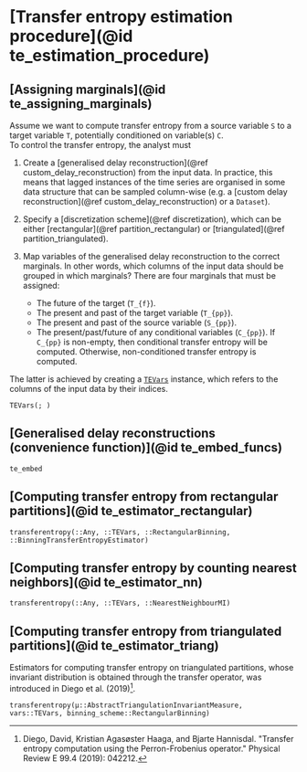 # [Transfer entropy estimation procedure](@id te_estimation_procedure)

## [Assigning marginals](@id te_assigning_marginals)

Assume we want to compute transfer entropy from a source variable ``S`` 
to a target variable ``T``, potentially conditioned on variable(s) ``C``.  
To control the transfer entropy, the analyst must 

1. Create a [generalised delay reconstruction](@ref custom_delay_reconstruction) from 
    the input data. In practice, this means that lagged instances of the time series 
    are organised in some data structure that can be sampled column-wise (e.g. a 
    [custom delay reconstruction](@ref custom_delay_reconstruction) or a `Dataset`).
2. Specify a [discretization scheme](@ref discretization), which can be either 
    [rectangular](@ref partition_rectangular) or [triangulated](@ref partition_triangulated).
3. Map variables of the generalised delay reconstruction to the correct marginals. In 
    other words, which columns of the input data should be grouped in which marginals? 
    There are four marginals that must be assigned:

    - The future of the target (``T_{f}``).
    - The present and past of the target variable (``T_{pp}``).
    - The present and past of the source variable (``S_{pp}``).
    - The present/past/future of any conditional variables (``C_{pp}``). If ``C_{pp}`` is non-empty,
        then conditional transfer entropy will be computed. Otherwise, non-conditioned transfer 
        entropy is computed.

The latter is achieved by creating a [`TEVars`](@ref) instance, which refers to the columns of the 
input data by their indices.

```@docs
TEVars(; )
```

## [Generalised delay reconstructions (convenience function)](@id te_embed_funcs)

```@docs
te_embed
```

## [Computing transfer entropy from rectangular partitions](@id te_estimator_rectangular)

```@docs
transferentropy(::Any, ::TEVars, ::RectangularBinning, ::BinningTransferEntropyEstimator)
```

## [Computing transfer entropy by counting nearest neighbors](@id te_estimator_nn)

```@docs
transferentropy(::Any, ::TEVars, ::NearestNeighbourMI)
```

## [Computing transfer entropy from triangulated partitions](@id te_estimator_triang)

Estimators for computing transfer entropy on triangulated partitions, whose invariant distribution is obtained through the transfer operator, was introduced in Diego et al. (2019)[^2].

```@docs
transferentropy(μ::AbstractTriangulationInvariantMeasure, vars::TEVars, binning_scheme::RectangularBinning)
```

[^2]:
    Diego, David, Kristian Agasøster Haaga, and Bjarte Hannisdal. "Transfer entropy computation using the Perron-Frobenius operator." Physical Review E 99.4 (2019): 042212.
